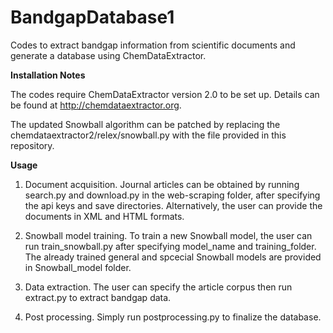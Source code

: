 # BandgapDatabase1
Codes to extract bandgap information from scientific documents and generate a database using ChemDataExtractor.

**Installation Notes**

The codes require ChemDataExtractor version 2.0 to be set up. Details can be found at http://chemdataextractor.org.

The updated Snowball algorithm can be patched by replacing the chemdataextractor2/relex/snowball.py with the file provided in this repository. 

**Usage**

1. Document acquisition. Journal articles can be obtained by running search.py and download.py in the web-scraping folder, after specifying the api keys and save directories. Alternatively, the user can provide the documents in XML and HTML formats. 

2. Snowball model training. To train a new Snowball model, the user can run train_snowball.py after specifying model_name and training_folder. The already trained general and spcecial Snowball models are provided in Snowball_model folder. 

3. Data extraction. The user can specify the article corpus then run extract.py to extract bandgap data. 

4. Post processing. Simply run postprocessing.py to finalize the database. 
